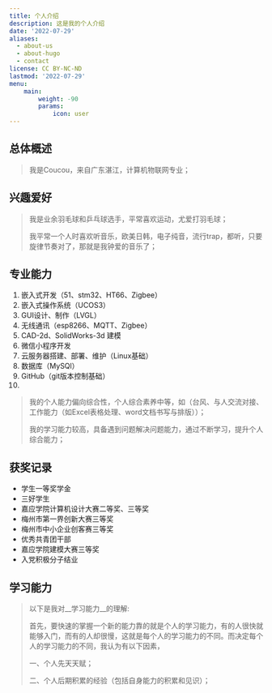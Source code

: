 ```yaml
---
title: 个人介绍
description: 这是我的个人介绍
date: '2022-07-29'
aliases:
  - about-us
  - about-hugo
  - contact
license: CC BY-NC-ND
lastmod: '2022-07-29'
menu:
    main: 
        weight: -90
        params:
            icon: user
---
```

## 总体概述
> 我是Coucou，来自广东湛江，计算机物联网专业；

## 兴趣爱好
> 我是业余羽毛球和乒乓球选手，平常喜欢运动，尤爱打羽毛球；
>
> 我平常一个人时喜欢听音乐，欧美日韩，电子纯音，流行trap，都听，只要旋律节奏对了，那就是我钟爱的音乐了；

##  专业能力
1. 嵌入式开发（51、stm32、HT66、Zigbee）
2. 嵌入式操作系统（UCOS3）
3. GUI设计、制作（LVGL）
4. 无线通讯（esp8266、MQTT、Zigbee）
5. CAD-2d、SolidWorks-3d 建模
6. 微信小程序开发
7. 云服务器搭建、部署、维护（Linux基础）
8. 数据库（MySQl）
9. GitHub（git版本控制基础）
10. 

>我的个人能力偏向综合性，个人综合素养中等，如（台风、与人交流对接、工作能力（如Excel表格处理、word文档书写与排版））；
>
>我的学习能力较高，具备遇到问题解决问题能力，通过不断学习，提升个人综合能力；

## 获奖记录
* 学生一等奖学金
* 三好学生
* 嘉应学院计算机设计大赛二等奖、三等奖
* 梅州市第一界创新大赛三等奖
* 梅州市中小企业创客赛三等奖
* 优秀共青团干部
* 嘉应学院建模大赛三等奖
* 入党积极分子结业

## 学习能力

> 以下是我对__学习能力__的理解:
>
> 首先，要快速的掌握一个新的能力靠的就是个人的学习能力，有的人很快就能够入门，而有的人却很慢，这就是每个人的学习能力的不同。而决定每个人的学习能力的不同，我认为有以下因素，
>
> 一、个人先天天赋；
>
> 二、个人后期积累的经验（包括自身能力的积累和见识）；
>
> 



